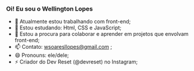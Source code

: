 ### Oi! Eu sou o Wellington Lopes 

- 🔭 Atualmente estou trabalhando com front-end;
- 🌱 Estou estudando: Html, CSS e JavaScript;
- 👯 Estou a procura para colaborar e aprender em projetos que envolvam front-end;
- 📫 Contato: wsoaresllopes@gmail.com ;
- 😄 Pronouns: ele/dele;
- ⚡ Criador do Dev Reset (@devreset) no Instagram;

